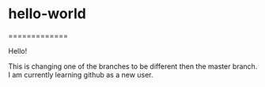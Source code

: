 # hello-world
=============

Hello!

This is changing one of the branches to be different then the master branch.
I am currently learning github as a new user.
